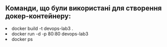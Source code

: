 <h2>Команди, що були використані для створення докер-контейнеру:</h2>
<li>docker build -t devops-lab3 .
<li>docker run -d -p 80:80 devops-lab3
<li>docker ps